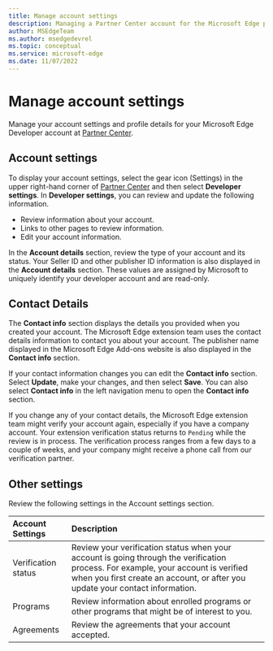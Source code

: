 ```yaml
---
title: Manage account settings
description: Managing a Partner Center account for the Microsoft Edge program.
author: MSEdgeTeam
ms.author: msedgedevrel
ms.topic: conceptual
ms.service: microsoft-edge
ms.date: 11/07/2022
---
```

# Manage account settings

Manage your account settings and profile details for your Microsoft Edge Developer account at [Partner Center](https://partner.microsoft.com/dashboard/microsoftedge/public/login?ref=dd).


<!-- ====================================================================== -->
## Account settings

To display your account settings, select the gear icon (Settings) in the upper right-hand corner of [Partner Center](https://partner.microsoft.com/dashboard/microsoftedge/public/login?ref=dd) and then select **Developer settings**.  In **Developer settings**, you can review and update the following information.

*   Review information about your account.
*   Links to other pages to review information.
*   Edit your account information.

In the **Account details** section, review the type of your account and its status.  Your Seller ID and other publisher ID information is also displayed in the **Account details** section.  These values are assigned by Microsoft to uniquely identify your developer account and are read-only.


<!-- ====================================================================== -->
## Contact Details

The **Contact info** section displays the details you provided when you created your account.  The Microsoft Edge extension team uses the contact details information to contact you about your account. The publisher name displayed in the Microsoft Edge Add-ons website is also displayed in the **Contact info** section.

If your contact information changes you can edit the **Contact info** section.  Select **Update**, make your changes, and then select **Save**.  You can also select **Contact info** in the left navigation menu to open the **Contact info** section.

If you change any of your contact details, the Microsoft Edge extension team might verify your account again, especially if you have a company account.  Your extension verification status returns to `Pending` while the review is in process.  The verification process ranges from a few days to a couple of weeks, and your company might receive a phone call from our verification partner.


<!-- ====================================================================== -->
## Other settings

Review the following settings in the Account settings section.

| Account Settings | Description |
|:--- |:--- |
| Verification status | Review your verification status when your account is going through the verification process.  For example, your account is verified when you first create an account, or after you update your contact information. |
| Programs | Review information about enrolled programs or other programs that might be of interest to you. |
| Agreements | Review the agreements that your account accepted. |
